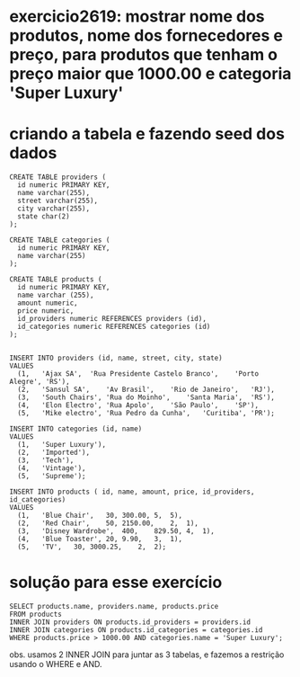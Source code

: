 # exercicio2619: mostrar nome dos produtos, nome dos fornecedores e preço, para produtos que tenham o preço maior que 1000.00 e categoria 'Super Luxury'


# criando a tabela e fazendo seed dos dados

```
CREATE TABLE providers (
  id numeric PRIMARY KEY,
  name varchar(255),
  street varchar(255),
  city varchar(255),
  state char(2)
);

CREATE TABLE categories (
  id numeric PRIMARY KEY,
  name varchar(255)
);

CREATE TABLE products (
  id numeric PRIMARY KEY,
  name varchar (255),
  amount numeric,
  price numeric,
  id_providers numeric REFERENCES providers (id),
  id_categories numeric REFERENCES categories (id)
);


INSERT INTO providers (id, name, street, city, state)
VALUES
  (1,	'Ajax SA',	'Rua Presidente Castelo Branco',	'Porto Alegre',	'RS'),
  (2,	'Sansul SA',	'Av Brasil',	'Rio de Janeiro',	'RJ'),
  (3,	'South Chairs',	'Rua do Moinho',	'Santa Maria',	'RS'),
  (4,	'Elon Electro',	'Rua Apolo',	'São Paulo',	'SP'),
  (5,	'Mike electro',	'Rua Pedro da Cunha',	'Curitiba',	'PR');
  
INSERT INTO categories (id, name)
VALUES
  (1,	'Super Luxury'),
  (2,	'Imported'),
  (3,	'Tech'),
  (4,	'Vintage'),
  (5,	'Supreme');
  
INSERT INTO products ( id, name, amount, price, id_providers, id_categories)
VALUES
  (1,	'Blue Chair',	30,	300.00,	5,	5),
  (2,	'Red Chair',	50,	2150.00,	2,	1),
  (3,	'Disney Wardrobe',	400,	829.50,	4,	1),
  (4,	'Blue Toaster',	20,	9.90,	3,	1),
  (5,	'TV',	30,	3000.25,	2,	2);
```


# solução para esse exercício

```
SELECT products.name, providers.name, products.price
FROM products
INNER JOIN providers ON products.id_providers = providers.id
INNER JOIN categories ON products.id_categories = categories.id
WHERE products.price > 1000.00 AND categories.name = 'Super Luxury';
```

obs. usamos 2 INNER JOIN para juntar as 3 tabelas, e fazemos a restrição usando o WHERE e AND.
